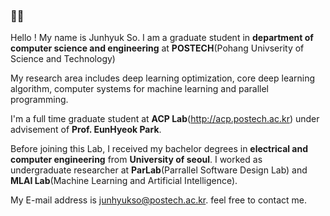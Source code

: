 ### 👋👋

Hello !
My name is Junhyuk So. I am a graduate student in **department of computer science and engineering** at **POSTECH**(Pohang Univserity of Science and Technology)

My research area includes deep learning optimization, core deep learning algorithm, computer systems for machine learning and parallel programming.

I'm a full time graduate student at **ACP Lab**(http://acp.postech.ac.kr) under advisement of **Prof. EunHyeok Park**.

Before joining this Lab, I received my bachelor degrees in **electrical and computer engineering** from **University of seoul**. I worked as undergraduate researcher at **ParLab**(Parrallel Software Design Lab) and **MLAI Lab**(Machine Learning and Artificial Intelligence). 



My E-mail address is junhyukso@postech.ac.kr. feel free to contact me.
